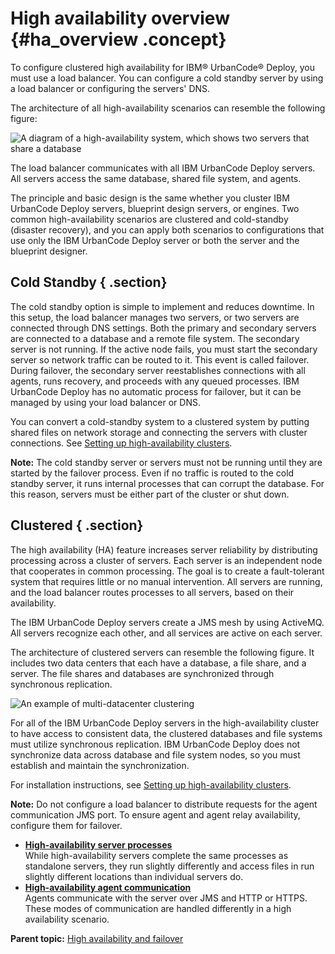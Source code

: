 # High availability overview {#ha_overview .concept}

To configure clustered high availability for IBM® UrbanCode® Deploy, you must use a load balancer. You can configure a cold standby server by using a load balancer or configuring the servers' DNS.

The architecture of all high-availability scenarios can resemble the following figure:

![A diagram of a high-availability system, which shows two servers that share a database](../../com.ibm.udeploy.admin.doc/images/uDHADes.gif)

The load balancer communicates with all IBM UrbanCode Deploy servers. All servers access the same database, shared file system, and agents.

The principle and basic design is the same whether you cluster IBM UrbanCode Deploy servers, blueprint design servers, or engines. Two common high-availability scenarios are clustered and cold-standby \(disaster recovery\), and you can apply both scenarios to configurations that use only the IBM UrbanCode Deploy server or both the server and the blueprint designer.

## Cold Standby { .section}

The cold standby option is simple to implement and reduces downtime. In this setup, the load balancer manages two servers, or two servers are connected through DNS settings. Both the primary and secondary servers are connected to a database and a remote file system. The secondary server is not running. If the active node fails, you must start the secondary server so network traffic can be routed to it. This event is called failover. During failover, the secondary server reestablishes connections with all agents, runs recovery, and proceeds with any queued processes. IBM UrbanCode Deploy has no automatic process for failover, but it can be managed by using your load balancer or DNS.

You can convert a cold-standby system to a clustered system by putting shared files on network storage and connecting the servers with cluster connections. See [Setting up high-availability clusters](server_install_clustered.md).

**Note:** The cold standby server or servers must not be running until they are started by the failover process. Even if no traffic is routed to the cold standby server, it runs internal processes that can corrupt the database. For this reason, servers must be either part of the cluster or shut down.

## Clustered { .section}

The high availability \(HA\) feature increases server reliability by distributing processing across a cluster of servers. Each server is an independent node that cooperates in common processing. The goal is to create a fault-tolerant system that requires little or no manual intervention. All servers are running, and the load balancer routes processes to all servers, based on their availability.

The IBM UrbanCode Deploy servers create a JMS mesh by using ActiveMQ. All servers recognize each other, and all services are active on each server.

The architecture of clustered servers can resemble the following figure. It includes two data centers that each have a database, a file share, and a server. The file shares and databases are synchronized through synchronous replication.

![An example of multi-datacenter clustering](../images/intro_arch_f4.gif)

For all of the IBM UrbanCode Deploy servers in the high-availability cluster to have access to consistent data, the clustered databases and file systems must utilize synchronous replication. IBM UrbanCode Deploy does not synchronize data across database and file system nodes, so you must establish and maintain the synchronization.

For installation instructions, see [Setting up high-availability clusters](server_install_clustered.md).

**Note:** Do not configure a load balancer to distribute requests for the agent communication JMS port. To ensure agent and agent relay availability, configure them for failover.

-   **[High-availability server processes](../../com.ibm.udeploy.admin.doc/topics/ha_servers.md)**  
While high-availability servers complete the same processes as standalone servers, they run slightly differently and access files in run slightly different locations than individual servers do.
-   **[High-availability agent communication](../../com.ibm.udeploy.admin.doc/topics/ha_agents.md)**  
Agents communicate with the server over JMS and HTTP or HTTPS. These modes of communication are handled differently in a high availability scenario.

**Parent topic:** [High availability and failover](../topics/ha_config_ov.md)

